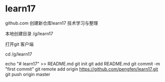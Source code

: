 # learn17
github.com 创建新仓库learn17 技术学习与整理

本地创建目录 /g/learn17

打开git 客户端

cd /g/learn17

echo "# learn17" >> README.md
git init
git add README.md
git commit -m "first commit"
git remote add origin https://github.com/pengfen/learn17.git
git push origin master